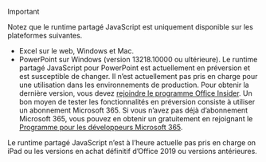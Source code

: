 > [!IMPORTANT]
> Notez que le runtime partagé JavaScript est uniquement disponible sur les plateformes suivantes.
> - Excel sur le web, Windows et Mac.
> - PowerPoint sur Windows (version 13218.10000 ou ultérieure). Le runtime partagé JavaScript pour PowerPoint est actuellement en préversion et est susceptible de changer. Il n’est actuellement pas pris en charge pour une utilisation dans les environnements de production. Pour obtenir la dernière version, vous devez [rejoindre le programme Office Insider](https://insider.office.com/join). Un bon moyen de tester les fonctionnalités en préversion consiste à utiliser un abonnement Microsoft 365. Si vous n’avez pas déjà d’abonnement Microsoft 365, vous pouvez en obtenir un gratuitement en rejoignant le [Programme pour les développeurs Microsoft 365](https://developer.microsoft.com/office/dev-program).
>
> Le runtime partagé JavaScript n’est à l’heure actuelle pas pris en charge on iPad ou les versions en achat définitif d’Office 2019 ou versions antérieures.
